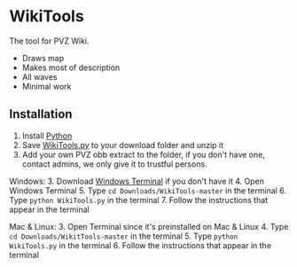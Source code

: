 # WikiTools

The tool for PVZ Wiki.

- Draws map
- Makes most of description
- All waves
- Minimal work

## Installation
1. Install [Python](https://www.python.org/downloads/)
2. Save [WikiTools.py](https://github.com/cheyao/WikiTools/archive/refs/heads/master.zip) to your download folder and unzip it
3. Add your own PVZ obb extract to the folder, if you don't have one, contact admins, we only give it to trustful persons.

Windows:
3. Download [Windows Terminal](https://github.com/microsoft/terminal/releases/tag/v1.12.10982.0) if you don't have it
4. Open Windows Terminal
5. Type `cd Downloads/WikiTools-master` in the terminal
6. Type `python WikiTools.py` in the terminal
7. Follow the instructions that appear in the terminal

Mac & Linux:
3. Open Terminal since it's preinstalled on Mac & Linux
4. Type `cd Downloads/WikitTools-master` in the terminal
5. Type `python WikiTools.py` in the terminal
6. Follow the instructions that appear in the terminal
